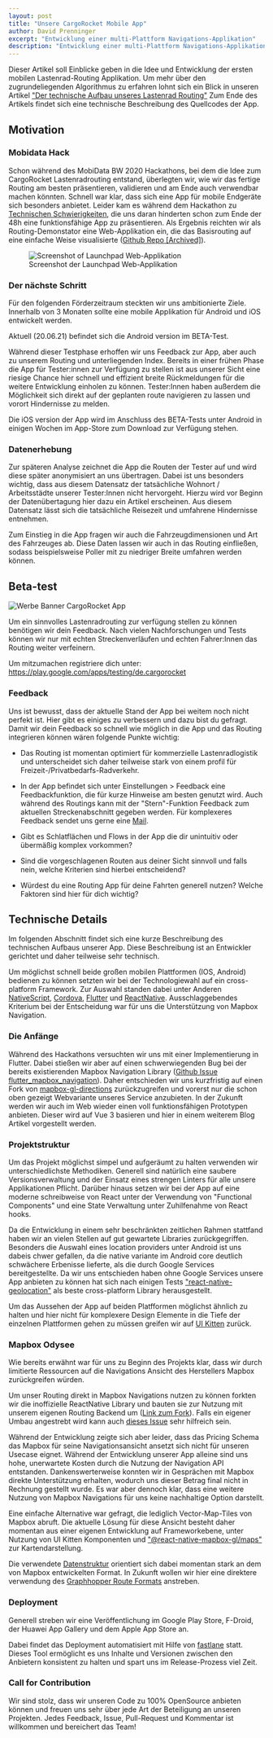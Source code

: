 ```yaml
---
layout: post
title: "Unsere CargoRocket Mobile App"
author: David Prenninger
excerpt: "Entwicklung einer multi-Plattform Navigations-Applikation"
description: "Entwicklung einer multi-Plattform Navigations-Applikation"
---
```


Dieser Artikel soll Einblicke geben in die Idee und Entwicklung der ersten mobilen Lastenrad-Routing Applikation. Um mehr über den zugrundeliegenden Algorithmus zu erfahren lohnt sich ein Blick in unseren Artikel ["Der technische Aufbau unseres Lastenrad Routing"](https://cargorocket.de/2021/05/31/routing.html)
Zum Ende des Artikels findet sich eine technische Beschreibung des Quellcodes der App. 

## Motivation

### Mobidata Hack
Schon während des MobiData BW 2020 Hackathons, bei dem die Idee zum CargoRocket Lastenradrouting entstand, überlegten wir, wie wir das fertige Routing am besten präsentieren, validieren und am Ende auch verwendbar machen könnten. Schnell war klar, dass sich eine App für mobile Endgeräte sich besonders anbietet. Leider kam es während dem Hackathon zu [Technischen Schwierigkeiten](###Startschwierigkeiten), die uns daran hinderten schon zum Ende der 48h eine funktionsfähige App zu präsentieren. Als Ergebnis reichten wir als Routing-Demonstator eine Web-Applikation ein, die das Basisrouting auf eine einfache Weise visualisierte ([Github Repo [Archived]](https://github.com/CargoRocket/Launchpad)).

<figure>
  <img alt="Screenshot of Launchpad Web-Applikation" src="/assets/images/launchpad-1.0.png" style="max-width: 100%;" />
  <figcaption>Screenshot der Launchpad Web-Applikation</figcaption>
</figure> 

### Der nächste Schritt
Für den folgenden Förderzeitraum steckten wir uns ambitionierte Ziele. Innerhalb von 3 Monaten sollte eine mobile Applikation für Android und iOS entwickelt werden.

Aktuell (20.06.21) befindet sich die Android version im BETA-Test.

Während dieser Testphase erhoffen wir uns Feedback zur App, aber auch zu unserem Routing und unterliegenden Index.
Bereits in einer frühen Phase die App für Tester:innen zur Verfügung zu stellen ist aus unserer Sicht eine riesige Chance hier schnell und effizient breite Rückmeldungen für die weitere Entwicklung einholen zu können.
Tester:Innen haben außerdem die Möglichkeit sich direkt auf der geplanten route navigieren zu lassen und vorort Hindernisse zu melden.

Die iOS version der App wird im Anschluss des BETA-Tests unter Android in einigen Wochen im App-Store zum Download zur Verfügung stehen.

### Datenerhebung

Zur späteren Analyse zeichnet die App die Routen der Tester auf und wird diese später anonymisiert an uns übertragen. Dabei ist uns besonders wichtig, dass aus diesem Datensatz der tatsächliche Wohnort / Arbeitsstädte unserer Tester:Innen nicht hervorgeht. Hierzu wird vor Beginn der Datenübertagung hier dazu ein Artikel erscheinen. Aus diesem Datensatz lässt sich die tatsächliche Reisezeit und umfahrene Hindernisse entnehmen.

Zum Einstieg in die App fragen wir auch die Fahrzeugdimensionen und Art des Fahrzeuges ab. Diese Daten lassen wir auch in das Routing einfließen, sodass beispielsweise Poller mit zu niedriger Breite umfahren werden können.

## Beta-test

<img alt="Werbe Banner CargoRocket App" src="/assets/images/app-Banner-1.png" style="max-width: 100%;" />

Um ein sinnvolles Lastenradrouting zur verfügung stellen zu können benötigen wir dein Feedback. Nach vielen Nachforschungen und Tests können wir nur mit echten Streckenverläufen und echten Fahrer:Innen das Routing weiter verfeinern.

Um mitzumachen registriere dich unter: https://play.google.com/apps/testing/de.cargorocket

### Feedback

Uns ist bewusst, dass der aktuelle Stand der App bei weitem noch nicht perfekt ist. Hier gibt es einiges zu verbessern und dazu bist du gefragt.
Damit wir dein Feedback so schnell wie möglich in die App und das Routing integrieren können wären folgende Punkte wichtig:

* Das Routing ist momentan optimiert für kommerzielle Lastenradlogistik und unterscheidet sich daher teilweise stark von einem profil für Freizeit-/Privatbedarfs-Radverkehr.

* In der App befindet sich unter Einstellungen > Feedback eine Feedbackfunktion, die für kurze Hinweise am besten genutzt wird. Auch während des Routings kann mit der "Stern"-Funktion Feedback zum aktuellen Streckenabschnitt gegeben werden. Für komplexeres Feedback sendet uns gerne eine [Mail](mailto:team+playweb@cargorocket.de?subject=%5BAPP-BETA%5D%20Feedback).

* Gibt es Schlatflächen und Flows in der App die dir unintuitiv oder übermäßig komplex vorkommen?

* Sind die vorgeschlagenen Routen aus deiner Sicht sinnvoll und falls nein, welche Kriterien sind hierbei entscheidend?

* Würdest du eine Routing App für deine Fahrten generell nutzen? Welche Faktoren sind hier für dich wichtig?

## Technische Details

Im folgenden Abschnitt findet sich eine kurze Beschreibung des technischen Aufbaus unserer App. Diese Beschreibung ist an Entwickler gerichtet und daher teilweise sehr technisch.

Um möglichst schnell beide großen mobilen Plattformen (IOS, Android) bedienen zu können setzten wir bei der Technologiewahl auf ein cross-platform Framework. Zur Auswahl standen dabei unter Anderen [NativeScript](https://nativescript.org/), [Cordova](https://cordova.apache.org/), [Flutter](https://flutter.dev/) und [ReactNative](https://reactnative.dev/).
Ausschlaggebendes Kriterium bei der Entscheidung war für uns die Unterstützung von Mapbox Navigation.

### Die Anfänge
Während des Hackathons versuchten wir uns mit einer Implementierung in Flutter. Dabei stießen wir aber auf einen schwerwiegenden Bug bei der bereits existierenden Mapbox Navigation Library ([Github Issue flutter_mapbox_navigation](https://github.com/eopeter/flutter_mapbox_navigation/issues/103#issuecomment-823917948)).
Daher entschieden wir uns kurzfristig auf einen Fork von [mapbox-gl-directions](https://github.com/mapbox/mapbox-gl-directions) zurückzugreifen und vorerst nur die schon oben gezeigt Webvariante unseres Service anzubieten.
In der Zukunft werden wir auch im Web wieder einen voll funktionsfähigen Prototypen anbieten. Dieser wird auf Vue 3 basieren und hier in einem weiterem Blog Artikel vorgestellt werden.

### Projektstruktur

Um das Projekt möglichst simpel und aufgeräumt zu halten verwenden wir unterschiedlichste Methodiken. Generell sind natürlich eine saubere Versionsverwaltung und der Einsatz eines strengen Linters für alle unsere Applikationen Pflicht. Darüber hinaus setzen wir bei der App auf eine moderne schreibweise von React unter der Verwendung von "Functional Components" und eine State Verwaltung unter Zuhilfenahme von React hooks.

Da die Entwicklung in einem sehr beschränkten zeitlichen Rahmen stattfand haben wir an vielen Stellen auf gut gewartete Libraries zurückgegriffen.
Besonders die Auswahl eines location providers unter Android ist uns dabeis chwer gefallen, da die native variante im Android core deutlich schwächere Erbenisse lieferte, als die durch Google Services bereitgestellte. Da wir uns entschieden haben ohne Google Services unsere App anbieten zu können hat sich nach einigen Tests ["react-native-geolocation"](https://github.com/react-native-geolocation/react-native-geolocation) als beste cross-platform Library herausgestellt.

Um das Aussehen der App auf beiden Platfformen möglichst ähnlich zu halten und hier nicht für komplexere Design Elemente in die Tiefe der einzelnen Plattformen gehen zu müssen greifen wir auf [UI Kitten](https://akveo.github.io/react-native-ui-kitten/) zurück.

### Mapbox Odysee

Wie bereits erwähnt war für uns zu Beginn des Projekts klar, dass wir durch limitierte Ressourcen auf die Navigations Ansicht des Herstellers Mapbox zurückgreifen würden.

Um unser Routing direkt in Mapbox Navigations nutzen zu können forkten wir die inoffizielle ReactNative Library und bauten sie zur Nutzung mit unserem eigenen Routing Backend um ([Link zum Fork](https://github.com/CargoRocket/react-native-mapbox-navigation)). Falls ein eigener Umbau angestrebt wird kann auch [dieses Issue](https://github.com/mapbox/mapbox-java/issues/1219) sehr hilfreich sein.

Während der Entwicklung zeigte sich aber leider, dass das Pricing Schema das Mapbox für seine Navigationsansicht ansetzt sich nicht für unseren Usecase eignet.
Während der Entwicklung unserer App alleine sind uns hohe, unerwartete Kosten durch die Nutzung der Navigation API entstanden. Dankenswerterweise konnten wir in Gesprächen mit Mapbox direkte Unterstützung erhalten, wodurch uns dieser Betrag final nicht in Rechnung gestellt wurde. Es war aber dennoch klar, dass eine weitere Nutzung von Mapbox Navigations für uns keine nachhaltige Option darstellt.

Eine einfache Alternative war gefragt, die lediglich Vector-Map-Tiles von Mapbox abruft. Die aktuelle Lösung für diese Ansicht besteht daher momentan aus einer eigenen Entwicklung auf Frameworkebene, unter Nutzung von UI Kitten Komponenten und ["@react-native-mapbox-gl/maps"](https://github.com/react-native-mapbox-gl/maps) zur Kartendarstellung.

Die verwendete [Datenstruktur](https://docs.mapbox.com/help/getting-started/directions/) orientiert sich dabei momentan stark an dem von Mapbox entwickelten Format. In Zukunft wollen wir hier eine direktere verwendung des [Graphhopper Route Formats](https://docs.graphhopper.com/) anstreben.

### Deployment

Generell streben wir eine Veröffentlichung im Google Play Store, F-Droid, der Huawei App Gallery und dem Apple App Store an.

Dabei findet das Deployment automatisiert mit Hilfe von [fastlane](https://fastlane.tools/) statt. Dieses Tool ermöglicht es uns Inhalte und Versionen zwischen den Anbietern konsistent zu halten und spart uns im Release-Prozess viel Zeit.

### Call for Contribution

Wir sind stolz, dass wir unseren Code zu 100% OpenSource anbieten können und freuen uns sehr über jede Art der Beteiligung an unseren Projekten. Jedes Feedback, Issue, Pull-Request und Kommentar ist willkommen und bereichert das Team!
